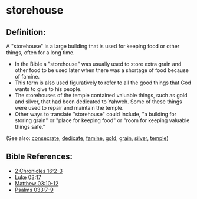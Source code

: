 # storehouse #

## Definition: ##

A "storehouse" is a large building that is used for keeping food or other things, often for a long time.

* In the Bible a "storehouse" was usually used to store extra grain and other food to be used later when there was a shortage of food because of famine.
* This term is also used figuratively to refer to all the good things that God wants to give to his people.
* The storehouses of the temple contained valuable things, such as gold and silver, that had been dedicated to Yahweh. Some of these things were used to repair and maintain the temple.
* Other ways to translate "storehouse" could include, "a building for storing grain" or "place for keeping food" or "room for keeping valuable things safe."

(See also: [consecrate](../kt/consecrate.md), [dedicate](../other/dedicate.md), [famine](../other/famine.md), [gold](../other/gold.md), [grain](../other/grain.md), [silver](../other/silver.md), [temple](../kt/temple.md))

## Bible References: ##

* [2 Chronicles 16:2-3](en/tn/2ch/help/16/02)
* [Luke 03:17](en/tn/luk/help/03/17)
* [Matthew 03:10-12](en/tn/mat/help/03/10)
* [Psalms 033:7-9](en/tn/psa/help/33/07)